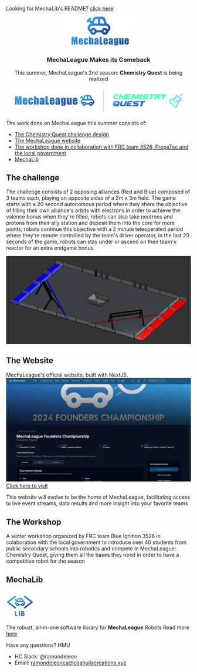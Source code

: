 Looking for MechaLib's README? [click here](/README.md)
<p align="center">
    <img src="./assets/MechaLeague Vertical Color.svg" width="200px">
    <h3 align="center">MechaLeague Makes its Comeback</h3>
    <p align="center">This summer, MechaLeague's 2nd season: <b>Chemistry Quest</b> is being realized</p>
</p>

![](/assets/MechaLeague%20Chemistry%20Quest.png)

The work done on MechaLeague this summer consists of:
- [The Chemistry Quest challenge design](#the-challenge)
- [The MechaLeague website](#the-website)
- [The workshop done in collaboration with FRC team 3526, PrepaTec and the local government](#the-workshop)
- [MechaLib](#mechalib)

## The challenge
The challenge consists of 2 opposing alliances (Red and Blue) composed of 3 teams each, playing on opposite sides of a 2m x 3m field. The game starts with a 20 second autonomous period where they share the objective of filling their own alliance's orbits with electrons in order to achieve the valence bonus when they're filled, robots can also take neutrons and protons from their ally station and deposit them into the core for more points; robots continue this objective with a 2 minute teleoperated period where they're remote controlled by the team's driver operator, in the last 20 seconds of the game, robots can stay under or ascend on their team's reactor for an extra endgame bonus.

![](./assets/field.png)
<!-- (Other specific information not disclosed for project confidentiality) -->

## The Website
MechaLeague's official website, built with NextJS.
![](./assets/website-tournament.png)
[Click here to visit](https://mechaleague.site/tournaments/founders-championship)

This website will evolve to be the home of MechaLeague, facilitating access to live event streams, data results and more insight into your favorite teams

## The Workshop
A winter workshop organized by FRC team Blue Ignition 3526 in colaboration with the local government to introduce over 40 students from public secondary schools into robotics and compete in MechaLeague: Chemistry Quest, giving them all the bases they need in order to have a competitive robot for the season 

## MechaLib

<img src="./assets/MechaLibLogo80.png" width="75px" /> 

The robust, all-in-one software library for <b>MechaLeague</b> Robots
Read more [here](/README.MD)

Have any questions? HMU
- HC Slack: @ramondeleon
- Email: ramondeleonca@coahuilacreations.xyz